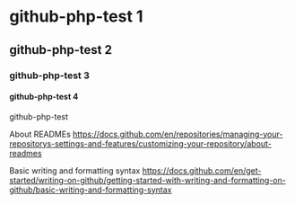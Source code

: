 # github-php-test 1
## github-php-test 2
### github-php-test 3
#### github-php-test 4

github-php-test

About READMEs
https://docs.github.com/en/repositories/managing-your-repositorys-settings-and-features/customizing-your-repository/about-readmes

Basic writing and formatting syntax
https://docs.github.com/en/get-started/writing-on-github/getting-started-with-writing-and-formatting-on-github/basic-writing-and-formatting-syntax
